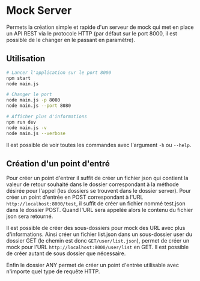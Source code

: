 # Mock Server

Permets la création simple et rapide d'un serveur de mock qui met en place un API REST via le protocole HTTP (par défaut sur le port 8000, il est possible de le changer en le passant en paramètre).

## Utilisation

```bash
# Lancer l'application sur le port 8000
npm start
node main.js

# Changer le port
node main.js -p 8080
node main.js --port 8080

# Afficher plus d'informations
npm run dev
node main.js -v
node main.js --verbose
```
Il est possible de voir toutes les commandes avec l'argument `-h` ou `--help`.

## Création d'un point d'entré

Pour créer un point d'entrer il suffit de créer un fichier json qui contient la valeur de retour souhaité dans le dossier correspondant à la méthode désirée pour l'appel (les dossiers se trouvent dans le dossier server). Pour créer un point d'entrée en POST correspondant à l'URL `http://localhost:8000/test`, il suffit de créer un fichier nommé test.json dans le dossier POST. Quand l'URL sera appelée alors le contenu du fichier json sera retourné.

Il est possible de créer des sous-dossiers pour mock des URL avec plus d'informations. Ainsi créer un fichier list.json dans un sous-dossier user du dossier GET (le chemin est donc `GET/user/list.json`), permet de créer un mock pour l'URL `http://localhost:8000/user/list` en GET. Il est possible de créer autant de sous dossier que nécessaire.

Enfin le dossier ANY permet de créer un point d'entrée utilisable avec n'importe quel type de requête HTTP.
